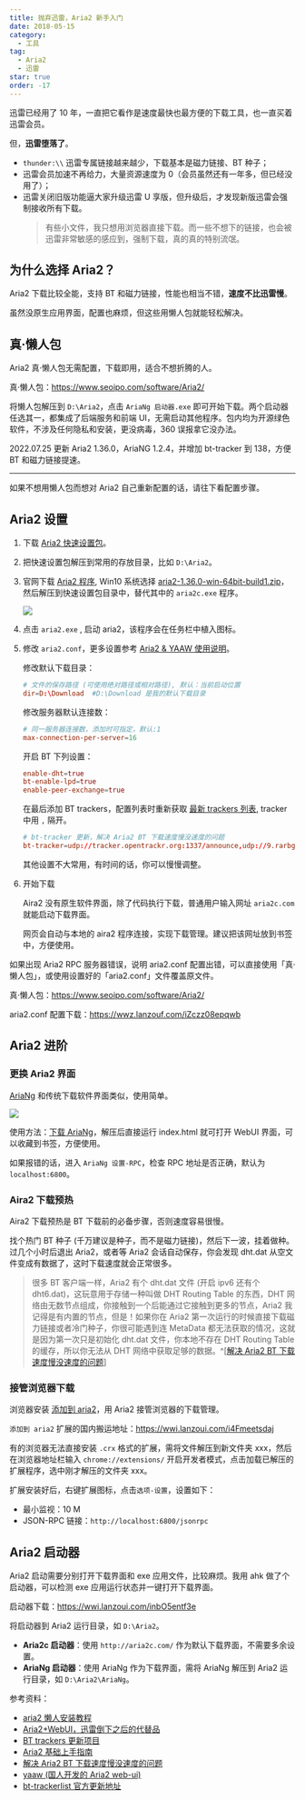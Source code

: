 ```yaml
---
title: 抛弃迅雷，Aria2 新手入门
date: 2018-05-15
category:
  - 工具
tag:
  - Aria2
  - 迅雷
star: true
order: -17
---
```


迅雷已经用了 10 年，一直把它看作是速度最快也最方便的下载工具，也一直买着迅雷会员。

但，**迅雷堕落了**。

- `thunder:\\` 迅雷专属链接越来越少，下载基本是磁力链接、BT 种子；
- 迅雷会员加速不再给力，大量资源速度为 0（会员虽然还有一年多，但已经没用了）；
- 迅雷关闭旧版功能逼大家升级迅雷 U 享版，但升级后，才发现新版迅雷会强制接收所有下载。
  > 有些小文件，我只想用浏览器直接下载。而一些不想下的链接，也会被迅雷非常敏感的感应到，强制下载，真的真的特别流氓。

## 为什么选择 Aria2？

Aria2 下载比较全能，支持 BT 和磁力链接，性能也相当不错，**速度不比迅雷慢**。

虽然没原生应用界面，配置也麻烦，但这些用懒人包就能轻松解决。

## 真·懒人包

Aria2 真·懒人包无需配置，下载即用，适合不想折腾的人。

真·懒人包：<https://www.seoipo.com/software/Aria2/>

将懒人包解压到 `D:\Aria2`，点击 `AriaNg 启动器.exe` 即可开始下载。两个启动器任选其一，都集成了后端服务和前端 UI，无需启动其他程序。包内均为开源绿色软件，不涉及任何隐私和安装，更没病毒，360 误报拿它没办法。

2022.07.25 更新 Aria2 1.36.0，AriaNG 1.2.4，并增加 bt-tracker 到 138，方便 BT 和磁力链接提速。

---

如果不想用懒人包而想对 Aria2 自己重新配置的话，请往下看配置步骤。

## Aria2 设置

1. 下载 [Aria2 快速设置包](http://aria2c.com/archiver/aria2.zip)。

2. 把快速设置包解压到常用的存放目录，比如 `D:\Aria2`。

3. 官网下载 [Aria2 程序](https://github.com/aria2/aria2/releases), Win10 系统选择 [aria2-1.36.0-win-64bit-build1.zip](https://github.com/aria2/aria2/releases/download/release-1.36.0/aria2-1.36.0-win-64bit-build1.zip)，然后解压到快速设置包目录中，替代其中的 `aria2c.exe` 程序。

   ![](http://tc.seoipo.com/20191210232831.png)

4. 点击 `aria2.exe` , 启动 aria2，该程序会在任务栏中植入图标。

5. 修改 `aria2.conf`，更多设置参考 [Aria2 & YAAW 使用说明](http://aria2c.com/usage.html)。

   修改默认下载目录：

   ```conf
   # 文件的保存路径 (可使用绝对路径或相对路径), 默认：当前启动位置
   dir=D:\Download  #D:\Download 是我的默认下载目录
   ```

   修改服务器默认连接数：

   ```conf
   # 同一服务器连接数，添加时可指定，默认:1
   max-connection-per-server=16
   ```

   开启 BT 下列设置：

   ```conf
   enable-dht=true
   bt-enable-lpd=true
   enable-peer-exchange=true
   ```

   在最后添加 BT trackers，配置列表时重新获取 [最新 trackers 列表](https://raw.githubusercontent.com/ngosang/trackerslist/master/trackers_best.txt), tracker 中用 `,` 隔开。

   ```conf
   # bt-tracker 更新，解决 Aria2 BT 下载速度慢没速度的问题
   bt-tracker=udp://tracker.opentrackr.org:1337/announce,udp://9.rarbg.com:2810/announce,udp://tracker.openbittorrent.com:6969/announce,http://tracker.openbittorrent.com:80/announce,https://opentracker.i2p.rocks:443/announce,udp://tracker.torrent.eu.org:451/announce,udp://open.stealth.si:80/announce,udp://exodus.desync.com:6969/announce,udp://tracker.tiny-vps.com:6969/announce,udp://tracker.pomf.se:80/announce,udp://tracker.moeking.me:6969/announce,udp://tracker.lelux.fi:6969/announce,udp://tracker.dler.org:6969/announce,udp://tracker.altrosky.nl:6969/announce,udp://open.demonii.com:1337/announce,udp://explodie.org:6969/announce,udp://bt1.archive.org:6969/announce,udp://bt.oiyo.tk:6969/announce,udp://6ahddutb1ucc3cp.ru:6969/announce,https://tracker.nanoha.org:443/announce
   ```

   其他设置不大常用，有时间的话，你可以慢慢调整。

6. 开始下载

   Aira2 没有原生软件界面，除了代码执行下载，普通用户输入网址 `aria2c.com` 就能启动下载界面。

   网页会自动与本地的 aira2 程序连接，实现下载管理。建议把该网址放到书签中，方便使用。

如果出现 Aria2 RPC 服务器错误，说明 aria2.conf 配置出错，可以直接使用「真·懒人包」，或使用设置好的「aria2.conf」文件覆盖原文件。

真·懒人包：<https://www.seoipo.com/software/Aria2/>

aria2.conf 配置下载：<https://wwz.lanzouf.com/iZczz08epqwb>

## Aria2 进阶

### 更换 Aria2 界面

[AriaNg](https://github.com/mayswind/AriaNg) 和传统下载软件界面类似，使用简单。

![](http://tc.seoipo.com/20180516104758.png)

使用方法：[下载 AriaNg](https://github.com/mayswind/AriaNg-DailyBuild/archive/master.zip)，解压后直接运行 index.html 就可打开 WebUI 界面，可以收藏到书签，方便使用。

如果报错的话，进入 `AriaNg 设置-RPC`，检查 RPC 地址是否正确，默认为 `localhost:6800`。

### Aira2 下载预热

Aira2 下载预热是 BT 下载前的必备步骤，否则速度容易很慢。

找个热门 BT 种子 (千万建议是种子，而不是磁力链接)，然后下一波，挂着做种。过几个小时后退出 Aria2，或者等 Aria2 会话自动保存，你会发现 dht.dat 从空文件变成有数据了，这时下载速度就会正常很多。

> 很多 BT 客户端一样，Aria2 有个 dht.dat 文件 (开启 ipv6 还有个 dht6.dat)，这玩意用于存储一种叫做 DHT Routing Table 的东西，DHT 网络由无数节点组成，你接触到一个后能通过它接触到更多的节点，Aria2 我记得是有内置的节点，但是！如果你在 Aria2 第一次运行的时候直接下载磁力链接或者冷门种子，你很可能遇到连 MetaData 都无法获取的情况，这就是因为第一次只是初始化 dht.dat 文件，你本地不存在 DHT Routing Table 的缓存，所以你无法从 DHT 网络中获取足够的数据。^[[解决 Aria2 BT 下载速度慢没速度的问题](http://www.senra.me/solutions-to-aria2-bt-metalink-download-slowly/)]

### 接管浏览器下载

浏览器安装 [添加到 aria2](https://chrome.google.com/webstore/detail/nimeojfecmndgolmlmjghjmbpdkhhogl)，用 Aria2 接管浏览器的下载管理。

`添加到 aria2` 扩展的国内搬运地址：<https://wwi.lanzoui.com/i4Fmeetsdaj>

有的浏览器无法直接安装 `.crx` 格式的扩展，需将文件解压到新文件夹 xxx，然后在浏览器地址栏输入 `chrome://extensions/` 开启开发者模式，点击加载已解压的扩展程序，选中刚才解压的文件夹 xxx。

扩展安装好后，右键扩展图标，点击`选项-设置`，设置如下：

- 最小监视：10 M
- JSON-RPC 链接：`http://localhost:6800/jsonrpc`

## Aria2 启动器

Aria2 启动需要分别打开下载界面和 exe 应用文件，比较麻烦。我用 ahk 做了个启动器，可以检测 exe 应用运行状态并一键打开下载界面。

启动器下载：<https://wwi.lanzoui.com/inbO5entf3e>

将启动器到 Aria2 运行目录，如 `D:\Aria2`。

- **Aria2c 启动器**：使用 `http://aria2c.com/` 作为默认下载界面，不需要多余设置。
- **AriaNg 启动器**：使用 AriaNg 作为下载界面，需将 AriaNg 解压到 Aria2 运行目录，如 `D:\Aria2\AriaNg`。

参考资料：

- [aria2 懒人安装教程](https://www.appinn.com/aria2-in-windows-setup/)
- [Aria2+WebUI，迅雷倒下之后的代替品](http://blog.sina.com.cn/s/blog_6bf2cd8a0102x3w2.html)
- [BT trackers 更新项目](https://github.com/ngosang/trackerslist)
- [Aria2 基础上手指南](https://zhuanlan.zhihu.com/p/30666881)
- [解决 Aria2 BT 下载速度慢没速度的问题](http://www.senra.me/solutions-to-aria2-bt-metalink-download-slowly/)
- [yaaw (国人开发的 Aria2 web-ui)](https://github.com/binux/yaaw)
- [bt-trackerlist 官方更新地址](https://github.com/ngosang/trackerslist)
